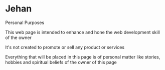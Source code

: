 # Jehan
<html>
  <head>Personal Purposes</head>
  <p>This web page is intended to enhance and hone the web development skill of the owner</p>
  <p>It's not created to promote or sell any product or services</p>
  <p>Everything that will be placed in this page is of personal matter like stories, hobbies and spiritual beliefs of the owner of this page</p>
</html>
